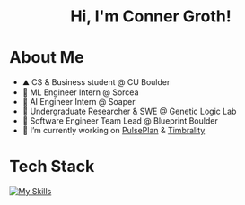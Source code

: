 <h1 align="center">Hi, I'm Conner Groth! </h1>

# About Me
- ⛰️ CS & Business student @ CU Boulder
- 🤖 ML Engineer Intern @ Sorcea
- 🏥 AI Engineer Intern @ Soaper
- 🧬 Undergraduate Researcher & SWE @ Genetic Logic Lab
- 💼 Software Engineer Team Lead @ Blueprint Boulder
- 🌱 I’m currently working on [PulsePlan](https://github.com/flyonthewalldev/PulsePlan) & [Timbrality](https://github.com/connergroth/Timbrality)

# Tech Stack
[![My Skills](https://skillicons.dev/icons?i=ts,js,cpp,c,python,react,nextjs,nodejs,flask,fastapi,pytorch,postgres,supabase,redis,docker&perline=17)](https://skillicons.dev)
